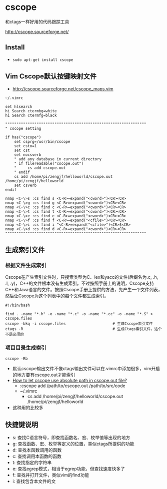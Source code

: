 # cscope

和ctags一样好用的代码跟踪工具

http://cscope.sourceforge.net/


## Install

* `sudo apt-get install cscope`


## Vim Cscope默认按键映射文件

* http://cscope.sourceforge.net/cscope_maps.vim

`~/.vimrc`

```vimrc
set hlsearch
hi Search ctermbg=white
hi Search ctermfg=black

"""""""""""""""""""""""""""""""""""""""""""""""""""""""""""""""
" cscope setting

if has("cscope")
    set csprg=/usr/bin/cscope
    set csto=1
    set cst
    set nocsverb
    " add any database in current directory
    " if filereadable("cscope.out")
    "     cs add cscope.out
    " endif
    cs add /home/pi/zengjf/helloworld/cscope.out /home/pi/zengjf/helloworld
    set csverb
endif

nmap <C-\>s :cs find s <C-R>=expand("<cword>")<CR><CR>
nmap <C-\>g :cs find g <C-R>=expand("<cword>")<CR><CR>
nmap <C-\>c :cs find c <C-R>=expand("<cword>")<CR><CR>
nmap <C-\>t :cs find t <C-R>=expand("<cword>")<CR><CR>
nmap <C-\>e :cs find e <C-R>=expand("<cword>")<CR><CR>
nmap <C-\>f :cs find f <C-R>=expand("<cfile>")<CR><CR>
nmap <C-\>i :cs find i ^<C-R>=expand("<cfile>")<CR>$<CR>
nmap <C-\>d :cs find d <C-R>=expand("<cword>")<CR><CR>
"""""""""""""""""""""""""""""""""""""""""""""""""""""""""""""""
```

## 生成索引文件

### 根据文件生成索引

Cscope在产生索引文件时，只搜索类型为C、lex和yacc的文件(后缀名为.c, .h, .l, .y)，C++的文件根本没有生成索引。不过按照手册上的说明，Cscope支持C++和Java语言的文件。按照Cscope手册上提供的方法，先产生一个文件列表，然后让Cscope为这个列表中的每个文件都生成索引。

```shell
#!/bin/bash

find . -name "*.h" -o -name "*.c" -o -name "*.cc" -o -name "*.S" > cscope.files
cscope -bkq -i cscope.files                     # 生成Cscope索引文件
ctags -R                                        # 生成Ctags索引文件，这个不是必须的
```

### 项目目录生成索引

`cscope -Rb`

* 默认cscope输出文件不像ctags输出文件可以在.vimrc中添加很多，vim开启的地方要有cscope.out才能索引
* [How to let cscope use absolute path in cscope.out file?](https://stackoverrun.com/cn/q/450057)
  * :cscope add /path/to/cscope.out /path/to/src/code
  * ~/.vimrc
    * cs add /home/pi/zengjf/helloworld/cscope.out /home/pi/zengjf/helloworld
* 这种用的比较多

## 快捷键说明

* s: 查找C语言符号，即查找函数名、宏、枚举值等出现的地方
* g: 查找函数、宏、枚举等定义的位置，类似ctags所提供的功能
* d: 查找本函数调用的函数
* c: 查找调用本函数的函数
* t: 查找指定的字符串
* e: 查找egrep模式，相当于egrep功能，但查找速度快多了
* f: 查找并打开文件，类似vim的find功能
* i: 查找包含本文件的文
